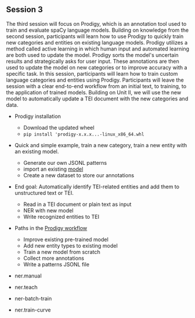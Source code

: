 ## Session 3
The third session will focus on Prodigy, which is an annotation tool used to train and evaluate spaCy language models. Building on knowledge from the second session, participants will learn how to use Prodigy to quickly train new categories and entities on existing language models. Prodigy utilizes a method called active learning in which human input and automated learning are both used to update the model. Prodigy sorts the model's uncertain results and strategically asks for user input. These annotations are then used to update the model on new categories or to improve accuracy with a specific task. In this session, participants will learn how to train custom language categories and entities using Prodigy.
Participants will leave the session with a clear end-to-end workflow from an initial text, to training, to the application of trained models. Building on Unit II, we will use the new model to automatically update a TEI document with the new categories and data.


- Prodigy installation 
  - Download the updated wheel
  - `pip install 'prodigy-x.x.x...-linux_x86_64.whl`
- Quick and simple example, train a new category, train a new entity with an existing model.
  - Generate our own JSONL patterns 
  - import an existing [model](https://spacy.io/usage/models)
  - Create a new dataset to store our annotations 

- End goal: Automatically identify TEI-related entities and add them to unstructured text or TEI.
  - Read in a TEI document or plain text as input
  - NER with new model
  - Write recognized entities to TEI 
  
- Paths in the [Prodigy workflow](https://github.com/apjanco/spaCy_DH2019_workshop/raw/master/unit3/prodigy_workflow.jpeg)
  - Improve existing pre-trained model 
  - Add new entity types to existing model 
  - Train a new model from scratch 
  - Collect more annotations 
  - Write a patterns JSONL file 

- ner.manual 
- ner.teach
- ner-batch-train
- ner.train-curve 

